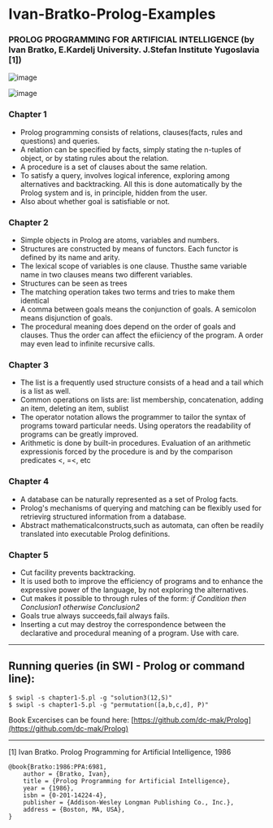 # Ivan-Bratko-Prolog-Examples
### PROLOG PROGRAMMING FOR ARTIFICIAL INTELLIGENCE (by lvan Bratko, E.Kardelj University.  J.Stefan Institute Yugoslavia [1])

![image](https://user-images.githubusercontent.com/66141447/183287486-677c2acd-1d79-4140-8365-5c2f14a7e72c.png)

![image](https://user-images.githubusercontent.com/66141447/183287671-50c7453d-51b9-4472-a5b7-f371ae65c9a9.png)


### Chapter 1
- Prolog programming consists of relations, clauses(facts, rules and questions) and queries.
- A relation can be specified by facts, simply stating the n-tuples of object, or by stating rules about the relation.
- A procedure is a set of clauses about the same relation.
- To satisfy a query, involves logical inference, exploring among alternatives and backtracking. All this is done automatically by the Prolog system and is, in principle, hidden from the user.
- Also about whether goal is satisfiable or not.

### Chapter 2
- Simple objects in Prolog are atoms, variables and numbers.
- Structures are constructed by means of functors. Each functor is defined by its name and arity.
- The lexical scope of variables is one clause. Thusthe same variable name in two clauses means two different variables.
- Structures can be seen as trees
- The matching operation takes two terms and tries to make them identical
- A comma between goals means the conjunction of goals. A semicolon means disjunction of goals.
- The procedural meaning does depend on the order of goals and clauses. Thus the order can affect the efiiciency of the program. A order may even lead to infinite recursive calls.

### Chapter 3
- The list is a frequently used structure consists of a head and a tail which is a list as well. 
- Common operations on lists are: list membership, concatenation, adding an item, deleting an item, sublist
- The operator notation allows the programmer to tailor the syntax of programs toward particular needs. Using operators the readability of
programs can be greatly improved.
- Arithmetic is done by built-in procedures. Evaluation of an arithmetic expressionis forced by the procedure is and by the comparison predicates <, =<, etc

### Chapter 4
-  A database can be naturally represented as a set of Prolog facts.
- Prolog's mechanisms of querying and matching can be flexibly used for retrievirg structured information from a database.
- Abstract mathematicalconstructs,such as automata, can often be readily translated into executable Prolog definitions.

### Chapter 5
- Cut facility prevents backtracking. 
- It is used both to improve the efficiency of programs and to enhance the expressive power of the language, by not exploring the alternatives.
- Cut makes it possible to through rules of the form: *if Condition then Conclusion1 otherwise Conclusion2*
- Goals true always succeeds,fail always fails.
- Inserting a cut may destroy the correspondence between the declarative and procedural meaning of a program. Use with care. 

---

## Running queries (in SWI - Prolog or command line):

    $ swipl -s chapter1-5.pl -g "solution3(12,S)"
    $ swipl -s chapter1-5.pl -g "permutation([a,b,c,d], P)"


Book Excercises can be found here: [https://github.com/dc-mak/Prolog](https://github.com/dc-mak/Prolog)

---
[1] Ivan Bratko. Prolog Programming for Artificial Intelligence, 1986

    @book{Bratko:1986:PPA:6981,
        author = {Bratko, Ivan},
        title = {Prolog Programming for Artificial Intelligence},
        year = {1986},
        isbn = {0-201-14224-4},
        publisher = {Addison-Wesley Longman Publishing Co., Inc.},
        address = {Boston, MA, USA},
    }
    
    
